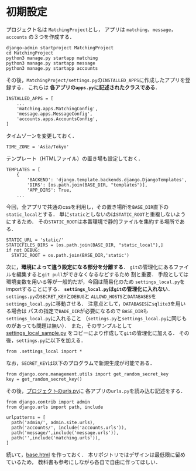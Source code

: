 # 初期設定
プロジェクト名は
`MatchingProject`とし，
アプリは
`matching`，`message`，`accounts`
の３つを作成する．
```
django-admin startproject MatchingProject
cd MatchingProject
python3 manage.py startapp matching
python3 manage.py startapp message
python3 manage.py startapp accounts
```
その後，`MatchingProject/settings.py`の`INSTALLED_APPS`に作成したアプリを登録する．
これらは
**各アプリの`apps.py`に記述されたクラスである**．
```
INSTALLED_APPS = [
    ...
    'matching.apps.MatchingConfig',
    'message.apps.MessageConfig',
    'accounts.apps.AccountsConfig',
]
```
タイムゾーンを変更しておく．
```
TIME_ZONE = 'Asia/Tokyo'
```
テンプレート（HTMLファイル）の置き場も設定しておく．
```
TEMPLATES = [
    {
        'BACKEND': 'django.template.backends.django.DjangoTemplates',
        'DIRS': [os.path.join(BASE_DIR, "templates")],
        'APP_DIRS': True,
    ...
```
今回，全アプリで共通のcssを利用し，その置き場所を`BASE_DIR`直下の`static_local`とする．
単に`static`としないのは`STATIC_ROOT`と重複しないようにするため．
その`STATIC_ROOT`は本番環境で静的ファイルを集約する場所である．
```
STATIC_URL = 'static/'
STATICFILES_DIRS = [os.path.join(BASE_DIR, "static_local"),]
if not DEBUG:
  STATIC_ROOT = os.path.join(BASE_DIR,'static') 
```
次に，**環境によって違う設定になる部分を分離する**．
`git`の管理化にあるファイルを編集すると`git pull`ができなくなるなどするため
割と重要．
手段としては環境変数を用いる等が一般的だが，今回は簡易化のため
`settings_local.py`をimportすることにする．
**`settings_local.py`は`git`の管理化に入れない**．
`settings.py`の`SECRET_KEY`と`DEBUG`と
`ALLOWD_HOSTS`と`DATABASES`を`settings_local.py`に移動させる．
注意点として，`DATABASES`に`sqlite3`を用いる場合は
パスの指定で`BADE_DIR`が必要になるので
`BASE_DIR`も`settings_local.py`に入れること
（`settings.py`と`settings_local.py`に同じものがあっても問題は無い）．
また，そのサンプルとして
[settings_local_sample.py](../MatMatchingProject/settings_local_sample.py)
をコピーにより作成して`git`の管理化に加える．
その後，`settings.py`に以下を加える．
```
from .settings_local import *
```
なお，`SECRET_KEY`は以下のプログラムで新規生成が可能である．
```
from django.core.management.utils import get_random_secret_key
key = get_random_secret_key()
```
その後，[プロジェクトのurls.py](../MatchonMatchingProject/urls.py)に
各アプリの`urls.py`を読み込む記述をする．
```
from django.contrib import admin
from django.urls import path, include

urlpatterns = [
  path('admin/', admin.site.urls),
  path('accounts/', include('accounts.urls')),
  path('message/',include('message.urls')),
  path('',include('matching.urls')),
]
```
続いて，[base.html](../templates/base.html)
を作っておく．
本リポジトリではデザインは最低限に留めているため，
教科書も参考にしながら各自で自由に作ってほしい．










